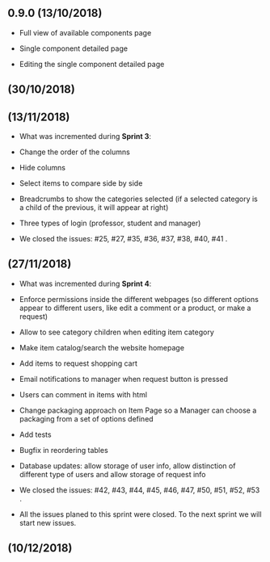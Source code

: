 ## 0.9.0 (13/10/2018)

-   Full view of available components page

-   Single component detailed page

-   Editing the single component detailed page

## (30/10/2018)

## (13/11/2018)

-   What was incremented during **Sprint 3**:

-   Change the order of the columns
-   Hide columns
-   Select items to compare side by side
-   Breadcrumbs to show the categories selected (if a selected category is a child of the previous, it will appear at right)
-   Three types of login (professor, student and manager)

-   We closed the issues: #25, #27, #35, #36, #37, #38, #40, #41 .

## (27/11/2018)

-  What was incremented during **Sprint 4**:

-  Enforce permissions inside the different webpages (so different options appear to different users, like edit a comment or a product, or make a request)
-  Allow to see category children when editing item category
-  Make item catalog/search the website homepage
-  Add items to request shopping cart
-  Email notifications to manager when request button is pressed
-  Users can comment in items with html
-  Change packaging approach on Item Page so a Manager can choose a packaging from a set of options defined
-  Add tests
-  Bugfix in reordering tables
-  Database updates: allow storage of user info, allow distinction of different type of users and allow storage of request info

-  We closed the issues: #42, #43, #44, #45, #46, #47, #50, #51, #52, #53 .

-  All the issues planed to this sprint were closed. To the next sprint we will start new issues.

## (10/12/2018)
